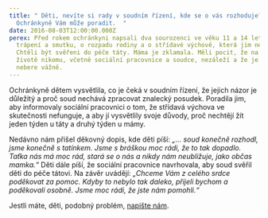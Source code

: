 ```yaml
---
title: " Děti, nevíte si rady v soudním řízení, kde se o vás rozhoduje?
  Ochránkyně Vám může poradit.  "
date: 2016-08-03T12:00:00.000Z
perex: Před rokem ochránkyni napsali dva sourozenci ve věku 11 a 14 let o svém
  trápení a smutku, o rozpadu rodiny a o střídavé výchově, která jim nevyhovuje.
  Chtěli být svěřeni do péče táty. Máma je zklamala. Měli pocit, že na jejich
  životě nikomu, včetně sociální pracovnice a soudce, nezáleží a že je nikdo
  nebere vážně.
---
```

Ochránkyně dětem vysvětlila, co je čeká v soudním řízení, že jejich názor je důležitý a proč soud nechává zpracovat znalecký posudek. Poradila jim, aby informovaly sociální pracovnici o tom, že střídavá výchova ve skutečnosti nefunguje, a aby jí vysvětlily svoje důvody, proč nechtějí žít jeden týden u táty a druhý týden u mámy.

Nedávno nám přišel děkovný dopis, kde děti píší: *„… soud konečně rozhodl, jsme konečně s tatínkem. Jsme s bráškou moc rádi, že to tak dopadlo. Taťka nás má moc rád, stará se o nás a nikdy nám neubližuje, jako občas mamka.“* Děti dále píší, že sociální pracovnice navrhovala, aby soud svěřil děti do péče tátovi. Na závěr uvádějí: *„Chceme Vám z celého srdce poděkovat za pomoc. Kdyby to nebylo tak daleko, přijeli bychom a poděkovali osobně. Jsme moc rádi, že jste nám pomohli.“*

Jestli máte, děti, podobný problém, [napište nám](https://deti.ochrance.cz/kdo/jak/).
